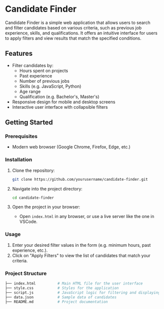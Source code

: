 # Candidate Finder

Candidate Finder is a simple web application that allows users to search and filter candidates based on various criteria, such as previous job experience, skills, and qualifications. It offers an intuitive interface for users to apply filters and view results that match the specified conditions.

## Features
- Filter candidates by:
  - Hours spent on projects
  - Past experience
  - Number of previous jobs
  - Skills (e.g. JavaScript, Python)
  - Age range
  - Qualification (e.g. Bachelor's, Master's)
- Responsive design for mobile and desktop screens
- Interactive user interface with collapsible filters

## Getting Started

### Prerequisites
- Modern web browser (Google Chrome, Firefox, Edge, etc.)

### Installation
1. Clone the repository:
    ```bash
    git clone https://github.com/yourusername/candidate-finder.git
    ```

2. Navigate into the project directory:
    ```bash
    cd candidate-finder
    ```

3. Open the project in your browser:
    - Open `index.html` in any browser, or use a live server like the one in VSCode.

### Usage
1. Enter your desired filter values in the form (e.g. minimum hours, past experience, etc.).
2. Click on "Apply Filters" to view the list of candidates that match your criteria.

### Project Structure

```bash
├── index.html          # Main HTML file for the user interface
├── style.css           # Styles for the application
├── script.js           # JavaScript logic for filtering and displaying results
├── data.json           # Sample data of candidates
├── README.md           # Project documentation
